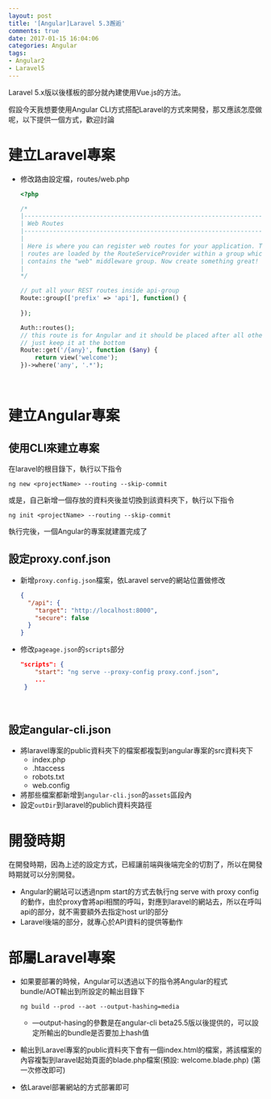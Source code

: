 ```yaml
---
layout: post
title: '[Angular]Laravel 5.3邂逅'
comments: true
date: 2017-01-15 16:04:06
categories: Angular
tags: 
- Angular2
- Laravel5
---
```


Laravel 5.x版以後樣板的部分就內建使用Vue.js的方法。

假設今天我想要使用Angular CLI方式搭配Laravel的方式來開發，那又應該怎麼做呢，以下提供一個方式，歡迎討論

<!-- more -->

# 建立Laravel專案

* 修改路由設定檔，routes/web.php

  ```php
  <?php

  /*
  |--------------------------------------------------------------------------
  | Web Routes
  |--------------------------------------------------------------------------
  |
  | Here is where you can register web routes for your application. These
  | routes are loaded by the RouteServiceProvider within a group which
  | contains the "web" middleware group. Now create something great!
  |
  */

  // put all your REST routes inside api-group
  Route::group(['prefix' => 'api'], function() {
    
  });

  Auth::routes();
  // this route is for Angular and it should be placed after all other back end routes
  // just keep it at the bottom
  Route::get('/{any}', function ($any) {
      return view('welcome');
  })->where('any', '.*');
  ```

  ​



# 建立Angular專案

## 使用CLI來建立專案

在laravel的根目錄下，執行以下指令

```text
ng new <projectName> --routing --skip-commit
```

或是，自己新增一個存放的資料夾後並切換到該資料夾下，執行以下指令

```text
ng init <projectName> --routing --skip-commit
```

執行完後，一個Angular的專案就建置完成了



## 設定proxy.conf.json

* 新增`proxy.config.json`檔案，依Laravel serve的網站位置做修改

  ```json
  {
    "/api": {
      "target": "http://localhost:8000",
      "secure": false
    }
  }
  ```

* 修改`pageage.json`的`scripts`部分

  ```json
  "scripts": {
      "start": "ng serve --proxy-config proxy.conf.json",
      ...
   }
  ```

  ​

## 設定angular-cli.json

* 將laravel專案的public資料夾下的檔案都複製到angular專案的src資料夾下
  * index.php
  * .htaccess
  * robots.txt
  * web.config
* 將那些檔案都新增到`angular-cli.json`的`assets`區段內
* 設定`outDir`到laravel的publich資料夾路徑



# 開發時期

在開發時期，因為上述的設定方式，已經讓前端與後端完全的切割了，所以在開發時期就可以分別開發。

* Angular的網站可以透過npm start的方式去執行ng serve with proxy config的動作，由於proxy會將api相關的呼叫，對應到laravel的網站去，所以在呼叫api的部分，就不需要額外去指定host url的部分
* Laravel後端的部分，就專心於API資料的提供等動作



# 部屬Laravel專案

* 如果要部署的時候，Angular可以透過以下的指令將Angular的程式bundle/AOT輸出到所設定的輸出目錄下 

  ```text
  ng build --prod --aot --output-hashing=media
  ```

  * —output-hasing的參數是在angular-cli beta25.5版以後提供的，可以設定所輸出的bundle是否要加上hash值

* 輸出到Laravel專案的public資料夾下會有一個index.html的檔案，將該檔案的內容複製到laravel起始頁面的blade.php檔案(預設: welcome.blade.php) (第一次修改即可)

* 依Laravel部署網站的方式部署即可

